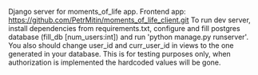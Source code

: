 Django server for moments_of_life app. Frontend app: https://github.com/PetrMitin/moments_of_life_client.git
To run dev server, install dependencies from requirements.txt, configure and fill postgres database (fill_db [num_users:int]) and run 'python manage.py runserver'.
You also should change user_id and curr_user_id in views to the one generated in your database.
This is for testing purposes only, when authorization is implemented the hardcoded values will be gone.